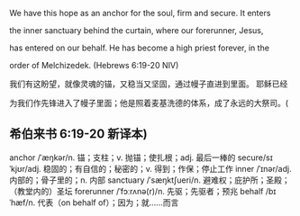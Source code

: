 We have this hope as an anchor for the soul, firm and secure. It enters 

the inner sanctuary behind the curtain, 
where our forerunner, Jesus, 

has entered on our behalf. He has become a high priest forever, in the 

order of Melchizedek. (Hebrews 6:19-20 NIV)

我们有这盼望，就像灵魂的锚，又稳当又坚固，通过幔子直进到里面。 
耶稣已经

为我们作先锋进入了幔子里面；他是照着麦基洗德的体系，成了永远的大祭司。(

希伯来书 6:19-20 新译本)
---
anchor /ˈæŋkər/n. 锚；支柱；v. 抛锚；使扎根；adj. 最后一棒的
secure/sɪˈkjʊr/adj. 稳固的；有自信的；秘密的；v. 得到；作保；停止工作
inner /ˈɪnər/adj. 内部的；骨子里的；n. 内部
sanctuary /ˈsæŋktʃueri/n. 避难权；庇护所；圣殿；（教堂内的）圣坛
forerunner /ˈfɔːrʌnə(r)/n. 先驱；先驱者；预兆
behalf /bɪˈhæf/n. 代表（on behalf of）；因为；就……而言
